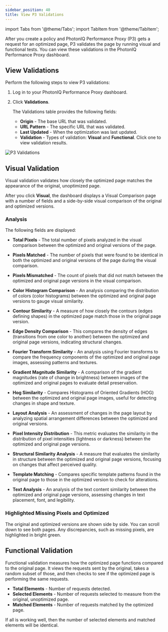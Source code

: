 ```yaml
---
sidebar_position: 40
title: View P3 Validations
---
```

import Tabs from '@theme/Tabs';
import TabItem from '@theme/TabItem';

After you create a policy and PhotonIQ Performance Proxy (P3) gets a request for an optimized page, P3 validates the page by running visual and functional tests. You can view these validations in the PhotonIQ Performance Proxy dashboard.

## View Validations

Perform the following steps to view P3 validations:

1. Log in to your PhotonIQ Performance Proxy dashboard.
2. Click **Validations**.

    The Validations table provides the following fields:

    - **Origin** - The base URL that was validated.
    - **URL Pattern** - The specific URL that was validated.
    - **Last Updated** - When the optimization was last updated.
    - **Validation** - Types of validation: **Visual** and **Functional**. Click one to view validation results.

![P3 Validations](/img/photoniq/p3/view-p3-validations.png)

## Visual Validation

Visual validation validates how closely the optimized page matches the appearance of the original, unoptimized page.

After you click **Visual**, the dashboard displays a Visual Comparison page with a number of fields and a side-by-side visual comparison of the original and optimized versions.

### Analysis

The following fields are displayed:

- **Total Pixels** - The total number of pixels analyzed in the visual comparison between the optimized and original versions of the page.

- **Pixels Matched** - The number of pixels that were found to be identical in both the optimized and original versions of the page during the visual comparison.

- **Pixels Mismatched** - The count of pixels that did not match between the optimized and original page versions in the visual comparison.

- **Color Histogram Comparison** - An analysis comparing the distribution of colors (color histograms) between the optimized and original page versions to gauge visual similarity.

- **Contour Similarity** - A measure of how closely the contours (edges defining shapes) in the optimized page match those in the original page version.

- **Edge Density Comparison** - This compares the density of edges (transitions from one color to another) between the optimized and original page versions, indicating structural changes.

- **Fourier Transform Similarity** - An analysis using Fourier transforms to compare the frequency components of the optimized and original page images, assessing patterns and textures.

- **Gradient Magnitude Similarity** - A comparison of the gradient magnitudes (rate of change in brightness) between images of the optimized and original pages to evaluate detail preservation.

- **Hog Similarity** - Compares Histograms of Oriented Gradients (HOG) between the optimized and original page images, useful for detecting changes in shape and texture.

- **Layout Analysis** - An assessment of changes in the page layout by analyzing spatial arrangement differences between the optimized and original versions.

- **Pixel Intensity Distribution** - This metric evaluates the similarity in the distribution of pixel intensities (lightness or darkness) between the optimized and original page versions.

- **Structural Similarity Analysis** - A measure that evaluates the similarity in structure between the optimized and original page versions, focusing on changes that affect perceived quality.

- **Template Matching** - Compares specific template patterns found in the original page to those in the optimized version to check for alterations.

- **Text Analysis** - An analysis of the text content similarity between the optimized and original page versions, assessing changes in text placement, font, and legibility.

### Highlighted Missing Pixels and Optimized

The original and optimized versions are shown side by side. You can scroll down to see both pages. Any discrepancies, such as missing pixels, are highlighted in bright green.

## Functional Validation

Functional validation measures how the optimized page functions compared to the original page. It views the requests sent by the original, takes a random subset of those, and then checks to see if the optimized page is performing the same requests.

- **Total Elements** - Number of requests detected.
- **Selected Elements** - Number of requests selected to measure from the original, unoptimized page.
- **Matched Elements** - Number of requests matched by the optimized page.

If all is working well, then the number of selected elements and matched elements will be identical.
